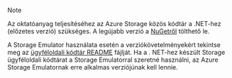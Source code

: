 > [!NOTE]
> Az oktatóanyag teljesítéséhez az Azure Storage közös kódtár a .NET-hez (előzetes verzió) szükséges. A legújabb verzió a [NuGetről](https://www.nuget.org/packages/Microsoft.Azure.Storage.Common/) tölthető le.
> 
> A Storage Emulator használata esetén a verziókövetelményekért tekintse meg az [ügyféloldali kódtár README](https://github.com/Azure/azure-storage-net/blob/master/README.md) fájlját. Ha a . NET-hez készült Storage ügyféloldali kódtárat a Storage Emulatorral szeretné használni, az Azure Storage Emulatornak erre alkalmas verziójúnak kell lennie.
> 
> 

